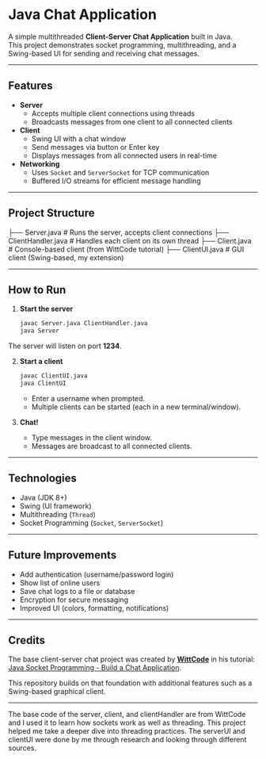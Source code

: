 # Java Chat Application

A simple multithreaded **Client-Server Chat Application** built in Java.  
This project demonstrates socket programming, multithreading, and a Swing-based UI for sending and receiving chat messages.

---

##  Features
- **Server**
  - Accepts multiple client connections using threads
  - Broadcasts messages from one client to all connected clients
- **Client**
  - Swing UI with a chat window
  - Send messages via button or Enter key
  - Displays messages from all connected users in real-time
- **Networking**
  - Uses `Socket` and `ServerSocket` for TCP communication
  - Buffered I/O streams for efficient message handling

---

## Project Structure


├── Server.java          # Runs the server, accepts client connections
├── ClientHandler.java   # Handles each client on its own thread
├── Client.java          # Console-based client (from WittCode tutorial)
├── ClientUI.java        # GUI client (Swing-based, my extension)



---

## How to Run
1. **Start the server**  
   ```bash
   javac Server.java ClientHandler.java
   java Server


The server will listen on port **1234**.

2. **Start a client**

   ```bash
   javac ClientUI.java
   java ClientUI
   ```

   * Enter a username when prompted.
   * Multiple clients can be started (each in a new terminal/window).

3. **Chat!**

   * Type messages in the client window.
   * Messages are broadcast to all connected clients.

---

## Technologies

* Java (JDK 8+)
* Swing (UI framework)
* Multithreading (`Thread`)
* Socket Programming (`Socket`, `ServerSocket`)

---

## Future Improvements

* Add authentication (username/password login)
* Show list of online users
* Save chat logs to a file or database
* Encryption for secure messaging
* Improved UI (colors, formatting, notifications)

---

## Credits

The base client-server chat project was created by [**WittCode**](https://www.youtube.com/@WittCode) in his tutorial:
[Java Socket Programming - Build a Chat Application](https://www.youtube.com/watch?v=gLfuZrrfKes&ab_channel=WittCode).

This repository builds on that foundation with additional features such as a Swing-based graphical client.



---

The base code of the server, client, and clientHandler are from WittCode and I used it to learn how sockets work as well as threading. This project helped me take a deeper dive into threading practices.
The serverUI and clientUI were done by me through research and looking through different sources. 

